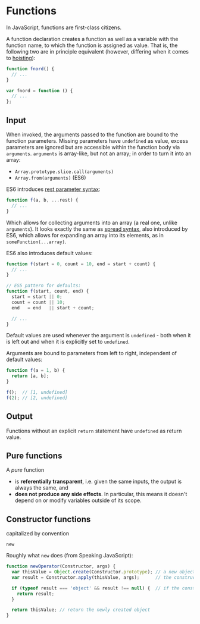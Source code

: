 # Functions

In JavaScript, functions are first-class citizens.

A function declaration creates a function as well as a variable with the function name, to which the function is assigned as value. That is, the following two are in principle equivalent (however, differing when it comes to [hoisting](scope.md)):
```js
function fnord() {
  // ...
}

var fnord = function () {
  // ...
};
```

## Input

When invoked, the arguments passed to the function are bound to the function parameters. Missing parameters have `undefined` as value, excess parameters are ignored but are accessible within the function body via `arguments`. `arguments` is array-like, but not an array; in order to turn it into an array:
* `Array.prototype.slice.call(arguments)`
* `Array.from(arguments)` (ES6)

ES6 introduces [rest parameter syntax](https://developer.mozilla.org/en-US/docs/Web/JavaScript/Reference/Functions/rest_parameters):
```js
function f(a, b, ...rest) {
  // ...
}
```
Which allows for collecting arguments into an array (a real one, unlike `arguments`).
It looks exactly the same as [spread syntax](https://developer.mozilla.org/en-US/docs/Web/JavaScript/Reference/Operators/Spread_syntax), also introduced by ES6, which allows for expanding an array into its elements, as in `someFunction(...array)`.

ES6 also introduces default values:
```js
function f(start = 0, count = 10, end = start + count) {
  // ...
}

// ES5 pattern for defaults:
function f(start, count, end) {
  start = start || 0;
  count = count || 10;
  end   = end   || start + count;

  // ...
}
```
Default values are used whenever the argument is `undefined` - both when it is left out and when it is explicitly set to `undefined`.

Arguments are bound to parameters from left to right, independent of default values:
```js
function f(a = 1, b) {
  return [a, b];
}

f();  // [1, undefined]
f(2); // [2, undefined]
```

## Output

Functions without an explicit `return` statement have `undefined` as return value.

## Pure functions

A _pure_ function
* is **referentially transparent**, i.e. given the same inputs, the output is always the same, and
* **does not produce any side effects**.
In particular, this means it doesn't depend on or modify variables outside of its scope.

## Constructor functions

capitalized by convention

`new`

Roughly what `new` does (from Speaking JavaScript):
```js
function newOperator(Constructor, args) {
  var thisValue = Object.create(Constructor.prototype); // a new object is created, with the Constructor.prototype object as prototype
  var result = Constructor.apply(thisValue, args);      // the constructor function is called with `this` being the newly created object

  if (typeof result === 'object' && result !== null) {  // if the constructor function decides to return another object than the newly created one
    return result;
  }

  return thisValue; // return the newly created object
}
```
